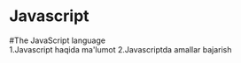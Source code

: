 # Javascript

#The JavaScript language       
1.Javascript haqida ma'lumot
2.Javascriptda amallar bajarish